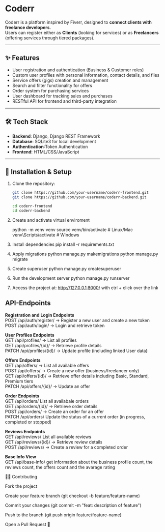 # Coderr

Coderr is a platform inspired by Fiverr, designed to **connect clients with freelance developers**.  
Users can register either as **Clients** (looking for services) or as **Freelancers** (offering services through tiered packages).

---

## ✨ Features

- User registration and authentication (Business & Customer roles)
- Custom user profiles with personal information, contact details, and files
- Service offers (gigs) creation and management
- Search and filter functionality for offers
- Order system for purchasing services
- User dashboard for tracking sales and purchases
- RESTful API for frontend and third-party integration

---

## 🛠️ Tech Stack

- **Backend**: Django, Django REST Framework
- **Database**: SQLite3 for local development
- **Authentication**:Token Authentication
- **Frontend**: HTML/CSS/JavaScript

---

## 🚀 Installation & Setup

1. Clone the repository:
   ```bash
   git clone https://github.com/your-username/coderr-frontend.git
   git clone https://github.com/your-username/coderr-backend.git

   cd coderr-frontend
   cd coderr-backend

2. Create and activate virtual enviroment

   python -m venv venv
   source venv/bin/activate   # Linux/Mac
   venv\Scripts\activate      # Windows

3. Install dependencies
   pip install -r requirements.txt

4. Apply migrations
   python manage.py makemigrations
   python manage.py migrate
5. Create  superuser
   python manage.py createsuperuser

6. Run the development server
   python manage.py runserver

7. Access the project at: http://127.0.0.1:8000/  with ctrl + click over the link


## API-Endpoints

**Registration and Login Endpoints**<br>
POST /api/auth/register/ → Register a new user and create a new token<br>
POST /api/auth/login/ → Login and retrieve token

**User Profiles Endpoints**<br>
GET /api/profiles/ → List all profiles<br>
GET /api/profiles/{id}/ → Retrieve profile details<br>
PATCH /api/profiles/{id}/ → Update profile (including linked User data)

**Offers Endpoints**<br>
GET /api/offers/ → List all available offers<br>
POST /api/offers/ → Create a new offer (business/freelancer only)<br>
GET /api/offers/{id}/ → Retrieve offer details including Basic, Standard, Premium tiers<br>
PATCH /api/offers/{id}/ → Update an offer

**Order Endpoints**<br>
GET /api/orders/ List all availabale orders<br>
GET /api/orders/{id}/ → Retrieve order details<br>
POST /api/orders/ → Create an order for an offer<br>
PATCH /api/orders/ Update the status of a current order (in progress, completed or stopped)

**Reviews Endpoints**<br>
GET /api/reviews/ List all available reviews<br>
GET /api/reviews/{id}/ → Retrieve review details<br>
POST /api/reviews/ → Create a review for a completed order

**Base Info View**<br>
GET /api/base-info/  get information about the business profile count, the reviews count, the offers count and the avarage rating

👨‍💻 Contributing

Fork the project

Create your feature branch (git checkout -b feature/feature-name)

Commit your changes (git commit -m "feat: description of feature")

Push to the branch (git push origin feature/feature-name)

Open a Pull Request 🚀
